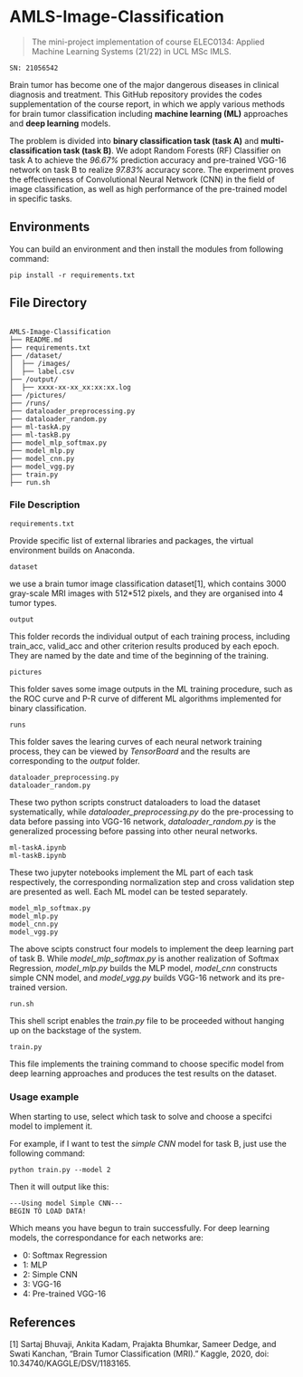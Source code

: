 # AMLS-Image-Classification
> The mini-project implementation of course ELEC0134: Applied Machine Learning Systems (21/22) in UCL MSc IMLS.
```
SN: 21056542
```

Brain tumor has become one of the major dangerous diseases in clinical diagnosis and treatment. This GitHub repository provides the codes supplementation of the course report, in which we apply various methods for brain tumor classification including **machine learning (ML)** approaches and **deep learning** models. 

The problem is divided into **binary classification task (task A)** and **multi-classification task (task B)**. We adopt Random Forests (RF) Classifier on task A to achieve the *96.67\%* prediction accuracy and pre-trained VGG-16 network on task B to realize *97.83\%* accuracy score. The experiment proves the effectiveness of Convolutional Neural Network (CNN) in the field of image classification, as well as high performance of the pre-trained model in specific tasks.

## Environments

You can build an environment and then install the modules from following command:
```
pip install -r requirements.txt 
```


## File Directory
```

AMLS-Image-Classification
├── README.md
├── requirements.txt
├── /dataset/
│  ├── /images/
│  ├── label.csv
├── /output/
│  ├── xxxx-xx-xx_xx:xx:xx.log
├── /pictures/
├── /runs/
├── dataloader_preprocessing.py
├── dataloader_random.py
├── ml-taskA.py
├── ml-taskB.py
├── model_mlp_softmax.py
├── model_mlp.py
├── model_cnn.py
├── model_vgg.py
├── train.py
├── run.sh

```

### File Description

```
requirements.txt
```
Provide specific list of external libraries and packages, the virtual environment builds on Anaconda.
```
dataset
```
we use a brain tumor image classification dataset[1], which contains 3000 gray-scale MRI images with 512*512 pixels, and they are organised into 4 tumor types.
```
output
```
This folder records the individual output of each training process, including train_acc, valid_acc and other criterion results produced by each epoch. They are named by the date and time of the beginning of the training.
```
pictures
```
This folder saves some image outputs in the ML training procedure, such as the ROC curve and P-R curve of different ML algorithms implemented for binary classification.
```
runs
```
This folder saves the learing curves of each neural network training process, they can be viewed by *TensorBoard* and the results are corresponding to the *output* folder.
```
dataloader_preprocessing.py
dataloader_random.py
```
These two python scripts construct dataloaders to load the dataset systematically, while *dataloader_preprocessing.py* do the pre-processing to data before passing into VGG-16 network, *dataloader_random.py* is the generalized processing before passing into other neural networks.
```
ml-taskA.ipynb
ml-taskB.ipynb
```
These two jupyter notebooks implement the ML part of each task respectively, the corresponding normalization step and cross validation step are presented as well. Each ML model can be tested separately.
```
model_mlp_softmax.py
model_mlp.py
model_cnn.py
model_vgg.py
```
The above scipts construct four models to implement the deep learning part of task B. While *model_mlp_softmax.py* is another realization of Softmax Regression, *model_mlp.py* builds the MLP model, *model_cnn* constructs simple CNN model, and *model_vgg.py* builds VGG-16 network and its pre-trained version.
```
run.sh
```
This shell script enables the *train.py* file to be proceeded without hanging up on the backstage of the system.
```
train.py
```
This file implements the training command to choose specific model from deep learning approaches and produces the test results on the dataset.


### Usage example

When starting to use, select which task to solve and choose a specifci model to implement it.

For example, if I want to test the *simple CNN* model for task B, just use the following command:
```
python train.py --model 2
```
Then it will output like this:
```
---Using model Simple CNN---
BEGIN TO LOAD DATA!
```
Which means you have begun to train successfully.
For deep learning models, the correspondance for each networks are:
* 0: Softmax Regression
* 1: MLP
* 2: Simple CNN
* 3: VGG-16
* 4: Pre-trained VGG-16

## References

[1] Sartaj Bhuvaji, Ankita Kadam, Prajakta Bhumkar, Sameer Dedge, and Swati Kanchan, “Brain Tumor 
Classification (MRI).” Kaggle, 2020, doi: 10.34740/KAGGLE/DSV/1183165. 